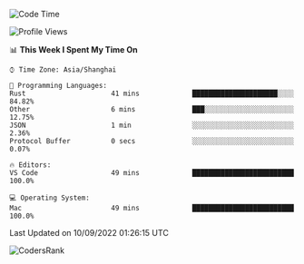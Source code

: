 <!--START_SECTION:waka-->
![Code Time](http://img.shields.io/badge/Code%20Time-1%2C676%20hrs%2022%20mins-blue)

![Profile Views](http://img.shields.io/badge/Profile%20Views-17-blue)

📊 **This Week I Spent My Time On** 

```text
⌚︎ Time Zone: Asia/Shanghai

💬 Programming Languages: 
Rust                     41 mins             █████████████████████░░░░   84.82% 
Other                    6 mins              ███░░░░░░░░░░░░░░░░░░░░░░   12.75% 
JSON                     1 min               ░░░░░░░░░░░░░░░░░░░░░░░░░   2.36% 
Protocol Buffer          0 secs              ░░░░░░░░░░░░░░░░░░░░░░░░░   0.07%

🔥 Editors: 
VS Code                  49 mins             █████████████████████████   100.0%

💻 Operating System: 
Mac                      49 mins             █████████████████████████   100.0%

```


 Last Updated on 10/09/2022 01:26:15 UTC
<!--END_SECTION:waka-->

![CodersRank](https://cr-skills-chart-widget.azurewebsites.net/api/api?username=BugenZhao&padding=16&tooltip=true&branding=false&sort-by-score=true&skills=Rust%2C%20Swift%2C%20C%2C%20TypeScript%2C%20Java%2C%20Go%2C%20Dart%2C%20C%2B%2B%2C%20Python%2C%20Assembly%2C%20Shell%2C%20Kotlin)
